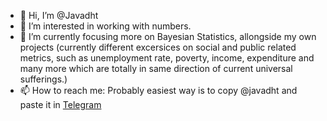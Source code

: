 - 👋 Hi, I’m @Javadht
- 👀 I’m interested in working with numbers.
- 🌱 I’m currently focusing more on Bayesian Statistics, allongside my own projects (currently different excersices on social and public related metrics, such as unemployment rate, poverty, income, expenditure and many more which are totally in same direction of current universal sufferings.)
- 📫 How to reach me: Probably easiest way is to copy @javadht and paste it in [Telegram](https://web.telegram.org)

<!---
Javadht/Javadht is a ✨ special ✨ repository because its `README.md` (this file) appears on your GitHub profile.
You can click the Preview link to take a look at your changes.
--->
